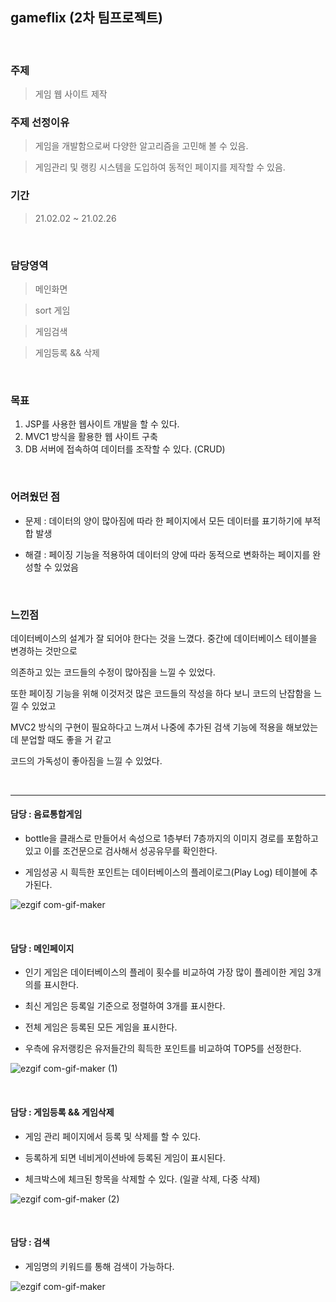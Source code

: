 ## gameflix (2차 팀프로젝트)

<br>

### 주제

> 게임 웹 사이트 제작 

### 주제 선정이유

> 게임을 개발함으로써 다양한 알고리즘을 고민해 볼 수 있음.

> 게임관리 및 랭킹 시스템을 도입하여 동적인 페이지를 제작할 수 있음. 

### 기간

> 21.02.02 ~ 21.02.26

<br>

### 담당영역

> 메인화면

> sort 게임

> 게임검색

> 게임등록 && 삭제

<br>

### 목표

1. JSP를 사용한 웹사이트 개발을 할 수 있다.
2. MVC1 방식을 활용한 웹 사이트 구축
3. DB 서버에 접속하여 데이터를 조작할 수 있다. (CRUD)

<br>

### 어려웠던 점

- 문제 : 데이터의 양이 많아짐에 따라 한 페이지에서 모든 데이터를 표기하기에 부적합 발생

- 해결 : 페이징 기능을 적용하여 데이터의 양에 따라 동적으로 변화하는 페이지를 완성할 수 있었음

<br>

### 느낀점

데이터베이스의 설계가 잘 되어야 한다는 것을 느꼈다. 중간에 데이터베이스 테이블을 변경하는 것만으로

의존하고 있는 코드들의 수정이 많아짐을 느낄 수 있었다.

또한 페이징 기능을 위해 이것저것 많은 코드들의 작성을 하다 보니 코드의 난잡함을 느낄 수 있었고

MVC2 방식의 구현이 필요하다고 느껴서 나중에 추가된 검색 기능에 적용을 해보았는데 분업할 때도 좋을 거 같고

코드의 가독성이 좋아짐을 느낄 수 있었다.

<br>

___

#### 담당 : 음료통합게임

- bottle을 클래스로 만들어서 속성으로 1층부터 7층까지의 이미지 경로를 포함하고 있고 이를 조건문으로 검사해서 성공유무를 확인한다. 

- 게임성공 시 흭득한 포인트는 데이터베이스의 플레이로그(Play Log) 테이블에 추가된다.

![ezgif com-gif-maker](https://user-images.githubusercontent.com/68735491/109457493-4ec6b980-7a9e-11eb-9e4b-0ee503e8be6b.gif)

<br>

#### 담당 : 메인페이지

- 인기 게임은 데이터베이스의 플레이 횟수를 비교하여 가장 많이 플레이한 게임 3개의를 표시한다.

- 최신 게임은 등록일 기준으로 정렬하여 3개를 표시한다.

- 전체 게임은 등록된 모든 게임을 표시한다.

- 우측에 유저랭킹은 유저들간의 흭득한 포인트를 비교하여 TOP5를 선정한다.

![ezgif com-gif-maker (1)](https://user-images.githubusercontent.com/68735491/109457883-183d6e80-7a9f-11eb-80d3-9fd6c6f27b5f.gif)

<br>

#### 담당 : 게임등록 && 게임삭제
 
- 게임 관리 페이지에서 등록 및 삭제를 할 수 있다.

- 등록하게 되면 네비게이션바에 등록된 게임이 표시된다.

- 체크박스에 체크된 항목을 삭제할 수 있다. (일괄 삭제, 다중 삭제)

![ezgif com-gif-maker (2)](https://user-images.githubusercontent.com/68735491/109458453-250e9200-7aa0-11eb-9385-6f565d71341a.gif)

<br>

#### 담당 : 검색

- 게임명의 키워드를 통해 검색이 가능하다.

![ezgif com-gif-maker](https://user-images.githubusercontent.com/68735491/109458765-d0b7e200-7aa0-11eb-8f38-338be3632e27.gif)

